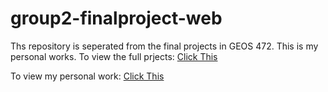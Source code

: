 # group2-finalproject-web
Ths repository is seperated from the final projects in GEOS 472. This is my personal works.
To view the full prjects: [Click This](https://UBC-GEOS472-Spring2024.github.io/group2-finalproject-web/overall_page.html)

To view my personal work: [Click This](https://UBC-GEOS472-Spring2024.github.io/group2-finalproject-web/overall_page.html)